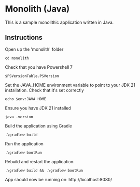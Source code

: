 # Monolith (Java)

This is a sample monolithic application written in Java.

## Instructions

Open up the 'monolith' folder

```shell
cd monolith
```

Check that you have Powershell 7

```shell
$PSVersionTable.PSVersion
```

Set the JAVA_HOME environment variable to point to your JDK 21 installation. Check that it's set correctly

```shell
echo $env:JAVA_HOME
```

Ensure you have JDK 21 installed

```shell
java -version
```

Build the application using Gradle

```shell
.\gradlew build
```

Run the application

```shell
.\gradlew bootRun
```

Rebuild and restart the application

```shell
.\gradlew build && .\gradlew bootRun
```

App should now be running on:
http://localhost:8080/

